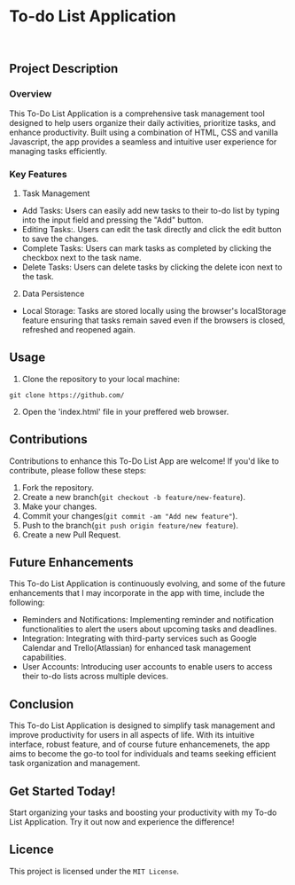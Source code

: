 # To-do List Application <br>
</br>


## Project Description 

### Overview
This To-Do List Application is a comprehensive task management tool designed to help users organize their daily activities, prioritize tasks, and enhance productivity. Built using a combination of HTML, CSS and vanilla Javascript, the app provides a seamless and intuitive user experience for managing tasks efficiently.


### Key Features 
1. Task Management 
- Add Tasks: Users can easily add new tasks to their to-do list by typing into the input field and pressing the "Add" button.
- Editing Tasks:. Users can edit the task directly and click the edit button to save the changes.
- Complete Tasks: Users can mark tasks as completed by clicking the checkbox next to the task name.
- Delete Tasks: Users can delete tasks by clicking the delete icon next to the task.
 
2. Data Persistence 
- Local Storage: Tasks are stored locally using the browser's localStorage feature ensuring that tasks remain saved even if the browsers is closed, refreshed and reopened again.
 
## Usage
1. Clone the repository to your local machine:
~~~
git clone https://github.com/

~~~
2. Open the 'index.html' file in your preffered web browser.



## Contributions 

Contributions to enhance this To-Do List App are welcome! If you'd like to contribute, please follow these steps:

1. Fork the repository.
2. Create a new branch(`git checkout -b feature/new-feature`).
3. Make your changes.
4. Commit your changes(`git commit -am "Add new feature"`).
5. Push to the branch(`git push origin feature/new feature`).
6. Create a new Pull Request.

## Future Enhancements 
This To-do List Application is continuously evolving, and some of the future enhancements that I may incorporate in the app with time, include the following:
- Reminders and Notifications: Implementing reminder and notification functionalities to alert the users about upcoming tasks and deadlines.
- Integration: Integrating with third-party services such as Google Calendar and Trello(Atlassian) for enhanced task management capabilities.
- User Accounts: Introducing user accounts to enable users to access their to-do lists across multiple devices.

## Conclusion
This To-do List Application is designed to simplify task management and improve productivity for users in all aspects of life. With its intuitive interface, robust feature, and of course future enhancemenets, the app aims to become the go-to tool for individuals and teams seeking efficient task organization and management.

## Get Started Today!
Start organizing your tasks and boosting your productivity with my To-do List Application. Try it out now and experience the difference!

## Licence
This project is licensed under the `MIT License`.




